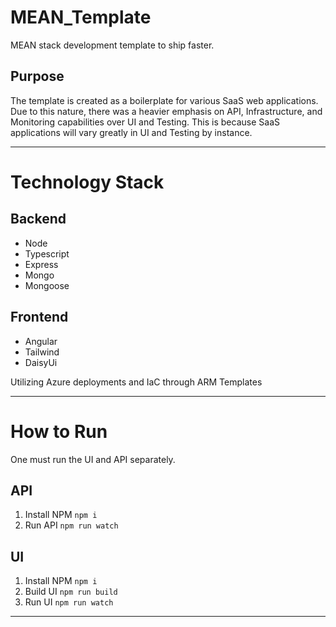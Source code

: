 # MEAN_Template

MEAN stack development template to ship faster.

## Purpose

The template is created as a boilerplate for various SaaS web applications. Due to this nature, there was a heavier emphasis on API, Infrastructure, and Monitoring capabilities over UI and Testing. This is because SaaS applications will vary greatly in UI and Testing by instance.

---

# Technology Stack

## Backend

- Node
- Typescript
- Express
- Mongo
- Mongoose

## Frontend

- Angular
- Tailwind
- DaisyUi

Utilizing Azure deployments and IaC through ARM Templates

---

# How to Run

One must run the UI and API separately.

## API

1. Install NPM
   `npm i`
2. Run API
   `npm run watch`

## UI

1. Install NPM
   `npm i`
2. Build UI
   `npm run build`
3. Run UI
   `npm run watch`

---
